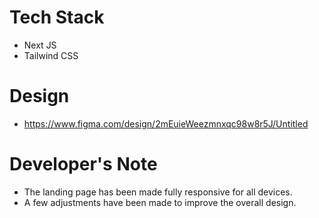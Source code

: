 # Tech Stack
- Next JS
- Tailwind CSS

# Design
- https://www.figma.com/design/2mEuieWeezmnxqc98w8r5J/Untitled

# Developer's Note
- The landing page has been made fully responsive for all devices.
- A few adjustments have been made to improve the overall design.

